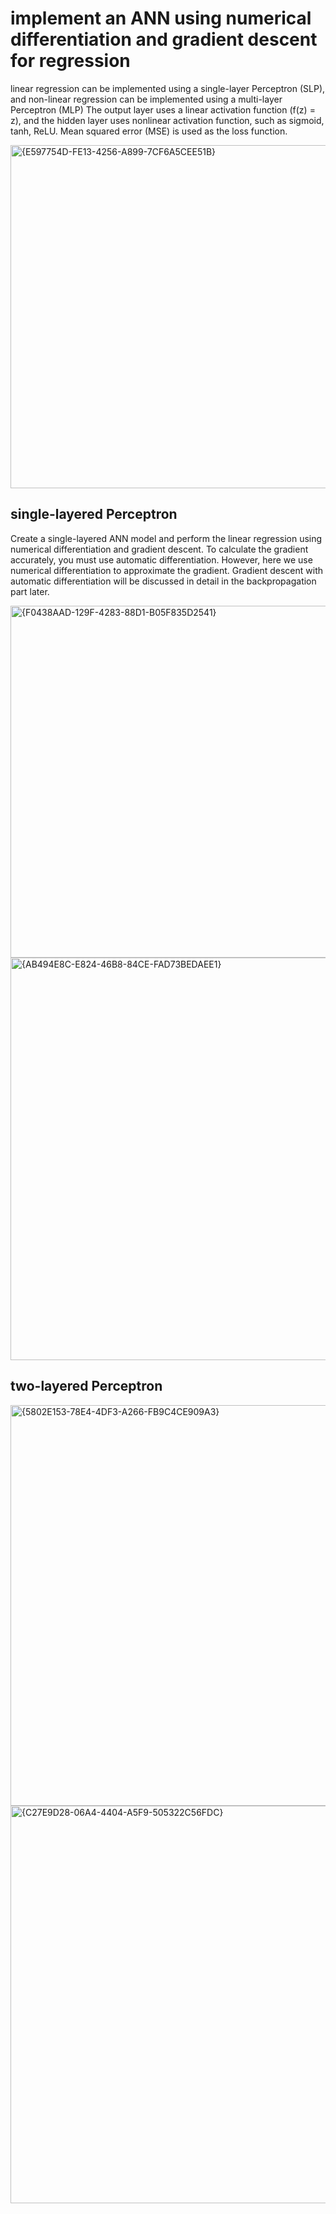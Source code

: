 # implement an ANN using numerical differentiation and gradient descent for regression
linear regression can be implemented using a single-layer Perceptron (SLP), and non-linear regression can be implemented using a 
multi-layer Perceptron (MLP)
The output layer uses a linear activation function (f(z) = z), and the hidden layer uses nonlinear activation function, such as sigmoid, tanh, ReLU.
Mean squared error (MSE) is used as the loss function.

<img width="1311" height="549" alt="{E597754D-FE13-4256-A899-7CF6A5CEE51B}" src="https://github.com/user-attachments/assets/df5b835b-7504-4ac8-b471-05dfc14b0fec" />

## single-layered Perceptron
Create a single-layered ANN model and perform the linear regression using numerical differentiation and gradient descent.
To calculate the gradient accurately, you must use automatic differentiation. However, here we use numerical differentiation to approximate the gradient.
Gradient descent with automatic differentiation will be discussed in detail in the backpropagation part later.

<img width="1342" height="563" alt="{F0438AAD-129F-4283-88D1-B05F835D2541}" src="https://github.com/user-attachments/assets/d0303fbd-3505-4180-bedb-5719406b4ebf" />

<img width="1349" height="644" alt="{AB494E8C-E824-46B8-84CE-FAD73BEDAEE1}" src="https://github.com/user-attachments/assets/787ce498-95c3-4f7d-b8d0-57ae5ee3be51" />

## two-layered Perceptron
<img width="1348" height="641" alt="{5802E153-78E4-4DF3-A266-FB9C4CE909A3}" src="https://github.com/user-attachments/assets/4b9f7bb7-4153-471f-ac56-4b94f218f32b" />

<img width="1344" height="636" alt="{C27E9D28-06A4-4404-A5F9-505322C56FDC}" src="https://github.com/user-attachments/assets/24a3e8be-2e52-4aba-8c9e-1a47e2b5939b" />



